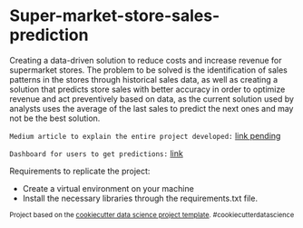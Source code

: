 Super-market-store-sales-prediction
==============================

Creating a data-driven solution to reduce costs and increase revenue for supermarket stores. The problem to be solved is the identification of sales patterns in the stores through historical sales data, as well as creating a solution that predicts store sales with better accuracy in order to optimize revenue and act preventively based on data, as the current solution used by analysts uses the average of the last sales to predict the next ones and may not be the best solution.

``Medium article to explain the entire project developed:`` [link pending]()

``Dashboard for users to get predictions:`` [link](https://app.powerbi.com/view?r=eyJrIjoiMWViYmMwMDYtNzhkYS00ZDM0LWJkYmYtNDllNjI0ZDI1ZGMwIiwidCI6IjliYjVhZjc3LTYwNjQtNDE5MC1iZjU4LTI4ZDdkZDFjYTFmMiJ9)


Requirements to replicate the project:
- Create a virtual environment on your machine
- Install the necessary libraries through the requirements.txt file.


<p><small>Project based on the <a target="_blank" href="https://drivendata.github.io/cookiecutter-data-science/">cookiecutter data science project template</a>. #cookiecutterdatascience</small></p>
